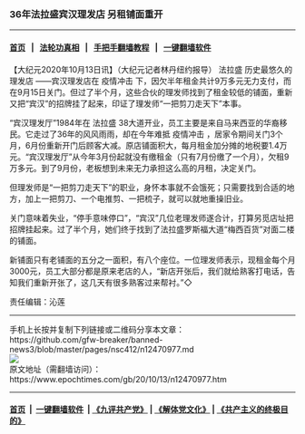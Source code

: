### 36年法拉盛宾汉理发店 另租铺面重开
------------------------

#### [首页](https://github.com/gfw-breaker/banned-news3/blob/master/README.md) &nbsp;&nbsp;|&nbsp;&nbsp; [法轮功真相](https://github.com/begood0513/basic/blob/master/README.md)  &nbsp;&nbsp;|&nbsp;&nbsp; [手把手翻墙教程](https://github.com/gfw-breaker/guides/wiki)  &nbsp;&nbsp;|&nbsp;&nbsp; [一键翻墙软件](https://github.com/gfw-breaker/nogfw/blob/master/README.md)  



<div><p>
 【大纪元2020年10月13日讯】（大纪元记者林丹纽约报导）
 <ok href="https://www.epochtimes.com/gb/tag/%E6%B3%95%E6%8B%89%E7%9B%9B.html">
  法拉盛
 </ok>
 历史最悠久的
 <ok href="https://www.epochtimes.com/gb/tag/%E7%90%86%E5%8F%91%E5%BA%97.html">
  理发店
 </ok>
 ——宾汉理发店在
 <ok href="https://www.epochtimes.com/gb/tag/%E7%96%AB%E6%83%85%E5%86%B2%E5%87%BB.html">
  疫情冲击
 </ok>
 下，因欠半年租金共计9万多元无力支付，而在9月15日关门。但过了半个月，这些合伙的理发师找到了租金较低的铺面，重新又把“宾汉”的招牌挂了起来，印证了理发师“一把剪刀走天下”本事。
</p>
<p>
 “宾汉理发厅”1984年在
 <ok href="https://www.epochtimes.com/gb/tag/%E6%B3%95%E6%8B%89%E7%9B%9B.html">
  法拉盛
 </ok>
 38大道开业，员工主要是来自马来西亚的华裔移民。它走过了36年的风风雨雨，却在今年难抵
 <ok href="https://www.epochtimes.com/gb/tag/%E7%96%AB%E6%83%85%E5%86%B2%E5%87%BB.html">
  疫情冲击
 </ok>
 ，居家令期间关门3个月，6月份重新开门后顾客大减。原店铺面积大，每月租金加分摊的地税要1.4万元。“宾汉理发厅”从今年3月份起就没有缴租金（只有7月份缴了一个月），欠租9万多元。到了9月份，老板想到未来无力承担这么高的月租，决定关门。
</p>
<p>
 但理发师是“一把剪刀走天下”的职业，身怀本事就不会饿死；只需要找到合适的地方，加上一把剪刀、一个电推剪、一把梳子，就可以就地重操旧业。
</p>
<p>
 关门意味着失业，“停手意味停口”，“宾汉”几位老理发师遂合计，打算另觅店址把招牌挂起来。过了半个月，她们终于找到了法拉盛罗斯福大道“梅西百货”对面二楼的铺面。
</p>
<p>
 新铺面只有老铺面的五分之一面积，有八个座位。一位理发师表示，现租金每个月3000元，员工大部分都是原来老店的人，“新店开张后，我们就给熟客打电话，告知我们重新开张了，这几天有很多熟客过来帮衬。”◇
</p>
<p>
 责任编辑：沁莲
</p>
</div>
<hr/>
手机上长按并复制下列链接或二维码分享本文章：<br/>
https://github.com/gfw-breaker/banned-news3/blob/master/pages/nsc412/n12470977.md <br/>
<a href='https://github.com/gfw-breaker/banned-news3/blob/master/pages/nsc412/n12470977.md'><img src='https://github.com/gfw-breaker/banned-news3/blob/master/pages/nsc412/n12470977.md.png'/></a> <br/>
原文地址（需翻墙访问）：https://www.epochtimes.com/gb/20/10/13/n12470977.htm


------------------------
#### [首页](https://github.com/gfw-breaker/banned-news3/blob/master/README.md) &nbsp;|&nbsp; [一键翻墙软件](https://github.com/gfw-breaker/nogfw/blob/master/README.md) &nbsp;| [《九评共产党》](https://github.com/gfw-breaker/9ping.md/blob/master/README.md#九评之一评共产党是什么) | [《解体党文化》](https://github.com/gfw-breaker/jtdwh.md/blob/master/README.md) | [《共产主义的终极目的》](https://github.com/gfw-breaker/gczydzjmd.md/blob/master/README.md)


<img src='http://gfw-breaker.win/banned-news3/pages/nsc412/n12470977.md' width='0px' height='0px'/>